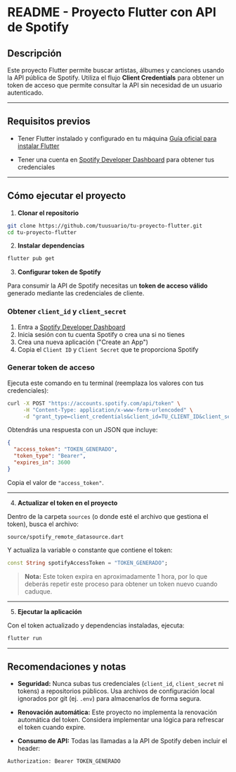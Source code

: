 # README - Proyecto Flutter con API de Spotify

## Descripción

Este proyecto Flutter permite buscar artistas, álbumes y canciones usando la API pública de Spotify.
Utiliza el flujo **Client Credentials** para obtener un token de acceso que permite consultar la API sin necesidad de un usuario autenticado.

---

## Requisitos previos

* Tener Flutter instalado y configurado en tu máquina
  [Guía oficial para instalar Flutter](https://docs.flutter.dev/get-started/install)

* Tener una cuenta en [Spotify Developer Dashboard](https://developer.spotify.com/dashboard/applications) para obtener tus credenciales

---

## Cómo ejecutar el proyecto

1. **Clonar el repositorio**

```bash
git clone https://github.com/tuusuario/tu-proyecto-flutter.git
cd tu-proyecto-flutter
```

2. **Instalar dependencias**

```bash
flutter pub get
```

3. **Configurar token de Spotify**

Para consumir la API de Spotify necesitas un **token de acceso válido** generado mediante las credenciales de cliente.

### Obtener `client_id` y `client_secret`

1. Entra a [Spotify Developer Dashboard](https://developer.spotify.com/dashboard/applications)
2. Inicia sesión con tu cuenta Spotify o crea una si no tienes
3. Crea una nueva aplicación ("Create an App")
4. Copia el `Client ID` y `Client Secret` que te proporciona Spotify

### Generar token de acceso

Ejecuta este comando en tu terminal (reemplaza los valores con tus credenciales):

```bash
curl -X POST "https://accounts.spotify.com/api/token" \
     -H "Content-Type: application/x-www-form-urlencoded" \
     -d "grant_type=client_credentials&client_id=TU_CLIENT_ID&client_secret=TU_CLIENT_SECRET"
```

Obtendrás una respuesta con un JSON que incluye:

```json
{
  "access_token": "TOKEN_GENERADO",
  "token_type": "Bearer",
  "expires_in": 3600
}
```

Copia el valor de `"access_token"`.

---

4. **Actualizar el token en el proyecto**

Dentro de la carpeta `sources` (o donde esté el archivo que gestiona el token), busca el archivo:

```
source/spotify_remote_datasource.dart
```

Y actualiza la variable o constante que contiene el token:

```dart
const String spotifyAccessToken = "TOKEN_GENERADO";
```

> **Nota:** Este token expira en aproximadamente 1 hora, por lo que deberás repetir este proceso para obtener un token nuevo cuando caduque.

---

5. **Ejecutar la aplicación**

Con el token actualizado y dependencias instaladas, ejecuta:

```bash
flutter run
```

---

## Recomendaciones y notas

* **Seguridad:** Nunca subas tus credenciales (`client_id`, `client_secret` ni tokens) a repositorios públicos. Usa archivos de configuración local ignorados por git (ej. `.env`) para almacenarlos de forma segura.

* **Renovación automática:** Este proyecto no implementa la renovación automática del token. Considera implementar una lógica para refrescar el token cuando expire.

* **Consumo de API:** Todas las llamadas a la API de Spotify deben incluir el header:

```http
Authorization: Bearer TOKEN_GENERADO
```


